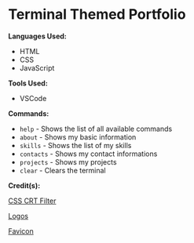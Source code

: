 # Terminal Themed Portfolio

**Languages Used:**

- HTML
- CSS
- JavaScript

**Tools Used:**

- VSCode

**Commands:**

- `help` - Shows the list of all available commands
- `about` - Shows my basic information
- `skills` - Shows the list of my skills
- `contacts` - Shows my contact informations
- `projects` - Shows my projects
- `clear` - Clears the terminal

**Credit(s):**

[CSS CRT Filter](http://aleclownes.com/2017/02/01/crt-display.html)

[Logos](https://simpleicons.org/)

[Favicon](https://www.iconfinder.com/)